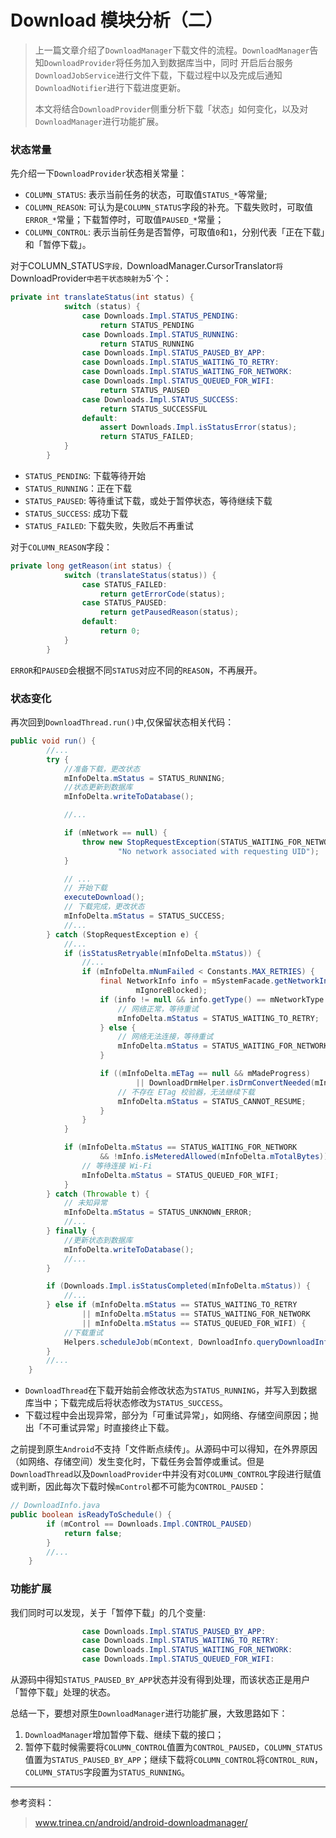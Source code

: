# Download 模块分析（二）

> 上一篇文章介绍了`DownloadManager`下载文件的流程。`DownloadManager`告知`DownloadProvider`将任务加入到数据库当中，同时
> 开启后台服务`DownloadJobService`进行文件下载，下载过程中以及完成后通知`DownloadNotifier`进行下载进度更新。
>
> 本文将结合`DownloadProvider`侧重分析下载「状态」如何变化，以及对`DownloadManager`进行功能扩展。

### 状态常量
先介绍一下`DownloadProvider`状态相关常量：
- `COLUMN_STATUS`: 表示当前任务的状态，可取值`STATUS_*`等常量;
- `COLUMN_REASON`: 可认为是`COLUMN_STATUS`字段的补充。下载失败时，可取值`ERROR_*`常量；下载暂停时，可取值`PAUSED_*`常量；
- `COLUMN_CONTROL`: 表示当前任务是否暂停，可取值`0`和`1`，分别代表「正在下载」和「暂停下载」。

对于COLUMN_STATUS`字段，`DownloadManager.CursorTranslator`将`DownloadProvider`中若干状态映射为`5`个：

``` java
private int translateStatus(int status) {
            switch (status) {
                case Downloads.Impl.STATUS_PENDING:
                    return STATUS_PENDING
                case Downloads.Impl.STATUS_RUNNING:
                    return STATUS_RUNNING
                case Downloads.Impl.STATUS_PAUSED_BY_APP:
                case Downloads.Impl.STATUS_WAITING_TO_RETRY:
                case Downloads.Impl.STATUS_WAITING_FOR_NETWORK:
                case Downloads.Impl.STATUS_QUEUED_FOR_WIFI:
                    return STATUS_PAUSED
                case Downloads.Impl.STATUS_SUCCESS:
                    return STATUS_SUCCESSFUL
                default:
                    assert Downloads.Impl.isStatusError(status);
                    return STATUS_FAILED;
            }
        }
```

- `STATUS_PENDING`: 下载等待开始
- `STATUS_RUNNING`：正在下载
- `STATUS_PAUSED`: 等待重试下载，或处于暂停状态，等待继续下载
- `STATUS_SUCCESS`: 成功下载
- `STATUS_FAILED`: 下载失败，失败后不再重试

对于`COLUMN_REASON`字段：

``` java
private long getReason(int status) {
            switch (translateStatus(status)) {
                case STATUS_FAILED:
                    return getErrorCode(status);
                case STATUS_PAUSED:
                    return getPausedReason(status);
                default:
                    return 0;
            }
        }
```

`ERROR`和`PAUSED`会根据不同`STATUS`对应不同的`REASON`，不再展开。

### 状态变化
再次回到`DownloadThread.run()`中,仅保留状态相关代码：

``` java
public void run() {
        //...
        try {
            //准备下载，更改状态
            mInfoDelta.mStatus = STATUS_RUNNING;
            //状态更新到数据库
            mInfoDelta.writeToDatabase();

            //...

            if (mNetwork == null) {
                throw new StopRequestException(STATUS_WAITING_FOR_NETWORK,
                        "No network associated with requesting UID");
            }

            // ...
            // 开始下载
            executeDownload();
            // 下载完成，更改状态
            mInfoDelta.mStatus = STATUS_SUCCESS;
            //...
        } catch (StopRequestException e) {
            //...
            if (isStatusRetryable(mInfoDelta.mStatus)) {
                //...
                if (mInfoDelta.mNumFailed < Constants.MAX_RETRIES) {
                    final NetworkInfo info = mSystemFacade.getNetworkInfo(mNetwork, mInfo.mUid,
                            mIgnoreBlocked);
                    if (info != null && info.getType() == mNetworkType && info.isConnected()) {
                        // 网络正常，等待重试
                        mInfoDelta.mStatus = STATUS_WAITING_TO_RETRY;
                    } else {
                        // 网络无法连接，等待重试
                        mInfoDelta.mStatus = STATUS_WAITING_FOR_NETWORK;
                    }

                    if ((mInfoDelta.mETag == null && mMadeProgress)
                            || DownloadDrmHelper.isDrmConvertNeeded(mInfoDelta.mMimeType)) {
                        // 不存在 ETag 校验器，无法继续下载
                        mInfoDelta.mStatus = STATUS_CANNOT_RESUME;
                    }
                }
            }

            if (mInfoDelta.mStatus == STATUS_WAITING_FOR_NETWORK
                    && !mInfo.isMeteredAllowed(mInfoDelta.mTotalBytes)) {
                // 等待连接 Wi-Fi
                mInfoDelta.mStatus = STATUS_QUEUED_FOR_WIFI;
            }
        } catch (Throwable t) {
            // 未知异常
            mInfoDelta.mStatus = STATUS_UNKNOWN_ERROR;
            //...
        } finally {
            //更新状态到数据库
            mInfoDelta.writeToDatabase();
            //...
        }

        if (Downloads.Impl.isStatusCompleted(mInfoDelta.mStatus)) {
            //...
        } else if (mInfoDelta.mStatus == STATUS_WAITING_TO_RETRY
                || mInfoDelta.mStatus == STATUS_WAITING_FOR_NETWORK
                || mInfoDelta.mStatus == STATUS_QUEUED_FOR_WIFI) {
            //下载重试
            Helpers.scheduleJob(mContext, DownloadInfo.queryDownloadInfo(mContext, mId));
        }
        //...
    }
```

- `DownloadThread`在下载开始前会修改状态为`STATUS_RUNNING`，并写入到数据库当中；下载完成后将状态修改为`STATUS_SUCCESS`。
- 下载过程中会出现异常，部分为「可重试异常」，如网络、存储空间原因；抛出「不可重试异常」时直接终止下载。

之前提到原生`Android`不支持「文件断点续传」。从源码中可以得知，在外界原因（如网络、存储空间）发生变化时，下载任务会暂停或重试。但是`DownloadThread`以及`DownloadProvider`中并没有对`COLUMN_CONTROL`字段进行赋值或判断，因此每次下载时候`mControl`都不可能为`CONTROL_PAUSED`：

``` java
// DownloadInfo.java
public boolean isReadyToSchedule() {
        if (mControl == Downloads.Impl.CONTROL_PAUSED)
            return false;
        }
        //...
    }
```

### 功能扩展

我们同时可以发现，关于「暂停下载」的几个变量:

``` java
                case Downloads.Impl.STATUS_PAUSED_BY_APP:
                case Downloads.Impl.STATUS_WAITING_TO_RETRY:
                case Downloads.Impl.STATUS_WAITING_FOR_NETWORK:
                case Downloads.Impl.STATUS_QUEUED_FOR_WIFI:
```

从源码中得知`STATUS_PAUSED_BY_APP`状态并没有得到处理，而该状态正是用户「暂停下载」处理的状态。

总结一下，要想对原生`DownloadManager`进行功能扩展，大致思路如下：
1. `DownloadManager`增加暂停下载、继续下载的接口；
2. 暂停下载时候需要将`COLUMN_CONTROL`值置为`CONTROL_PAUSED`，`COLUMN_STATUS`值置为`STATUS_PAUSED_BY_APP`；继续下载将`COLUMN_CONTROL`将`CONTROL_RUN`，`COLUMN_STATUS`字段置为`STATUS_RUNNING`。

----------

参考资料：
> www.trinea.cn/android/android-downloadmanager/
